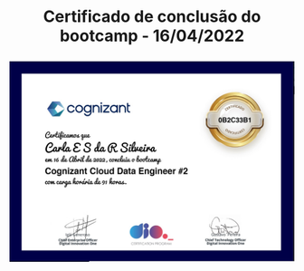 # <p align="center">Certificado de conclusão do bootcamp - 16/04/2022</p>

![Alt text](https://github.com/rosacarla/DIO-cloud-data-engineer/blob/main/001%20bootcamp-cognizant-cloud-data-engineer%232/certificate-bootcamp-cesrs.jpg)

